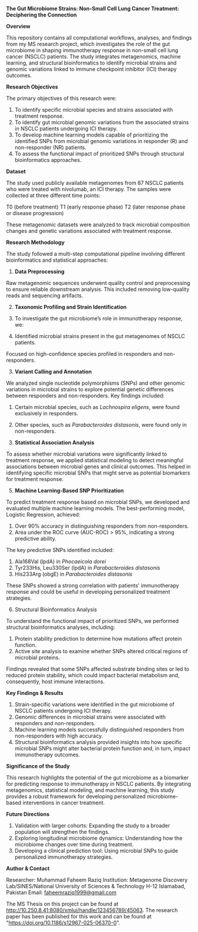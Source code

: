 **The Gut Microbiome Strains: Non-Small Cell Lung Cancer Treatment: Deciphering the Connection**

**Overview**

This repository contains all computational workflows, analyses, and findings from my MS research project, which investigates the role of the gut microbiome in shaping immunotherapy response in non-small cell lung cancer (NSCLC) patients. The study integrates metagenomics, machine learning, and structural bioinformatics to identify microbial strains and genomic variations linked to immune checkpoint inhibitor (ICI) therapy outcomes.

**Research Objectives**

The primary objectives of this research were:

1. To identify specific microbial species and strains associated with treatment response.
2. To identify gut microbial genomic variations from the associated strains in NSCLC patients undergoing ICI therapy.
3. To develop machine learning models capable of prioritizing the identified SNPs from microbial genomic variations in responder (R) and non-responder (NR) patients.
4. To assess the functional impact of prioritized SNPs through structural bioinformatics approaches.

**Dataset**

The study used publicly available metagenomes from 87 NSCLC patients who were treated with nivolumab, an ICI therapy. The samples were collected at three different time points:

T0 (before treatment)
T1 (early response phase)
T2 (later response phase or disease progression)

These metagenomic datasets were analyzed to track microbial composition changes and genetic variations associated with treatment response.

**Research Methodology**

The study followed a multi-step computational pipeline involving different bioinformatics and statistical approaches:

1. **Data Preprocessing**

Raw metagenomic sequences underwent quality control and preprocessing to ensure reliable downstream analysis. This included removing low-quality reads and sequencing artifacts.

2. **Taxonomic Profiling and Strain Identification**

1. To investigate the gut microbiome’s role in immunotherapy response, we:
2. Identified microbial strains present in the gut metagenomes of NSCLC patients.

Focused on high-confidence species profiled in responders and non-responders.

3. **Variant Calling and Annotation**

We analyzed single nucleotide polymorphisms (SNPs) and other genomic variations in microbial strains to explore potential genetic differences between responders and non-responders. Key findings included:

1. Certain microbial species, such as _Lachnospira eligens_, were found exclusively in responders.
2. Other species, such as _Parabacteroides distasonis_, were found only in non-responders.

4. **Statistical Association Analysis**

To assess whether microbial variations were significantly linked to treatment response, we applied statistical modeling to detect meaningful associations between microbial genes and clinical outcomes. This helped in identifying specific microbial SNPs that might serve as potential biomarkers for treatment response.

5. **Machine Learning-Based SNP Prioritization**

To predict treatment response based on microbial SNPs, we developed and evaluated multiple machine learning models. The best-performing model, Logistic Regression, achieved:

1. Over 90% accuracy in distinguishing responders from non-responders.
2. Area under the ROC curve (AUC-ROC) > 95%, indicating a strong predictive ability.

The key predictive SNPs identified included:

1. Ala168Val (lpdA) in _Phocaeicola dorei_
2. Tyr233His, Leu330Ser (lpdA) in _Parabacteroides distasonis_
3. His233Arg (obgE) in _Parabacteroides distasonis_

These SNPs showed a strong correlation with patients' immunotherapy response and could be useful in developing personalized treatment strategies.

6. Structural Bioinformatics Analysis

To understand the functional impact of prioritized SNPs, we performed structural bioinformatics analyses, including:

1. Protein stability prediction to determine how mutations affect protein function.
2. Active site analysis to examine whether SNPs altered critical regions of microbial proteins.

Findings revealed that some SNPs affected substrate binding sites or led to reduced protein stability, which could impact bacterial metabolism and, consequently, host immune interactions.

**Key Findings & Results**

1. Strain-specific variations were identified in the gut microbiome of NSCLC patients undergoing ICI therapy.
2. Genomic differences in microbial strains were associated with responders and non-responders.
3. Machine learning models successfully distinguished responders from non-responders with high accuracy.
4. Structural bioinformatics analysis provided insights into how specific microbial SNPs might alter bacterial protein function and, in turn, impact immunotherapy outcomes.

**Significance of the Study**

This research highlights the potential of the gut microbiome as a biomarker for predicting response to immunotherapy in NSCLC patients. By integrating metagenomics, statistical modeling, and machine learning, this study provides a robust framework for developing personalized microbiome-based interventions in cancer treatment.

**Future Directions**

1. Validation with larger cohorts: Expanding the study to a broader population will strengthen the findings.
2. Exploring longitudinal microbiome dynamics: Understanding how the microbiome changes over time during treatment.
3. Developing a clinical prediction tool: Using microbial SNPs to guide personalized immunotherapy strategies.

**Author & Contact**

Researcher: Muhammad Faheem Raziq
Institution: Metagenome Discovery Lab/SINES/National University of Sciences & Technology H-12 Islamabad, Pakistan
Email: faheemraziq1999@gmail.com

The MS Thesis on this project can be found at http://10.250.8.41:8080/xmlui/handle/123456789/45063. The research paper has been published for this work and can be found at "https://doi.org/10.1186/s12967-025-06370-0".
